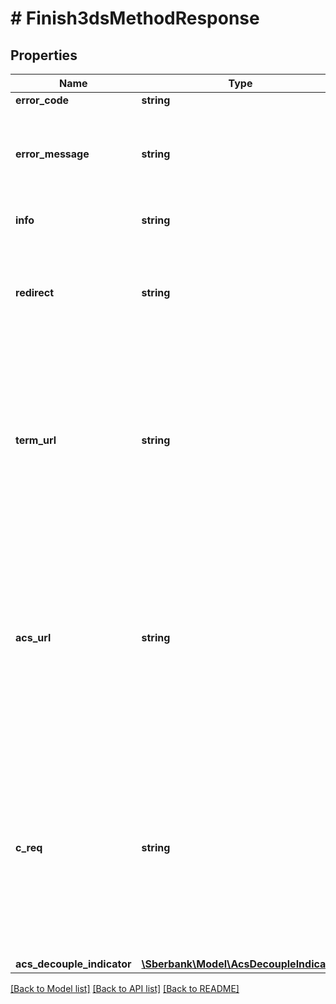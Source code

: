 # # Finish3dsMethodResponse

## Properties

Name | Type | Description | Notes
------------ | ------------- | ------------- | -------------
**error_code** | **string** | Код ошибки |
**error_message** | **string** | Описание ошибки на языке, переданном в параметре language в запросе | [optional]
**info** | **string** | Сообщение для отображения Плательщику | [optional]
**redirect** | **string** | Адрес возврата после совершения оплаты - returnUrl или failUrl (в зависиомсти от результата) | [optional]
**term_url** | **string** | URL адрес Клиента для возврата после проведения 3-D Secure аутентификации Плательщика. Обязателен, если используется платёжная страница на стороне Клиента и 3DS Server Банка | [optional]
**acs_url** | **string** | Адрес ACS Банка-эмитента для проведения 3-D Secure аутентификации Карты Плательщика. Не используется при платежах, не требующих дополнительной аутентификации на ACS Банка-эмитента. | [optional]
**c_req** | **string** | Сообщение Challenge Request для проведения 3-D Secure аутентификации Карты Плательщика по протоколу 3-D Secure 2.x.x. Не используется при платежах, не требующих дополнительной аутентификации на ACS Банка-эмитента. | [optional]
**acs_decouple_indicator** | [**\Sberbank\Model\AcsDecoupleIndicator**](AcsDecoupleIndicator.md) |  | [optional]

[[Back to Model list]](../../README.md#models) [[Back to API list]](../../README.md#endpoints) [[Back to README]](../../README.md)
